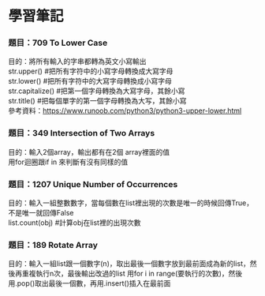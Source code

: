 # 學習筆記
### 題目：709 To Lower Case <br>
目的：將所有輸入的字串都轉為英文小寫輸出<br>
str.upper()          #把所有字符中的小寫字母轉換成大寫字母<br>
str.lower()          #把所有字符中的大寫字母轉換成小寫字母<br>
str.capitalize()     #把第一個字母轉換為大寫字母，其餘小寫<br>
str.title()          #把每個單字的第一個字母轉換為大写，其餘小寫<br>
參考資料：https://www.runoob.com/python3/python3-upper-lower.html<br>
### 題目：349 Intersection of Two Arrays<br>
目的：輸入2個array，輸出都有在2個 array裡面的值<br>
用for迴圈跟if in 來判斷有沒有同樣的值<br>
### 題目：1207 Unique Number of Occurrences
目的：輸入一組整數數字，當每個數在list裡出現的次數是唯一的時候回傳True，不是唯一就回傳False<br>
list.count(obj)    #計算obj在list裡的出現次數
### 題目：189 Rotate Array
目的：輸入一組list跟一個數字(n)，取出最後一個數字放到最前面成為新的list，然後再重複執行n次，最後輸出改過的list
用for i in range(要執行的次數)，然後用.pop()取出最後一個數，再用.insert()插入在最前面



